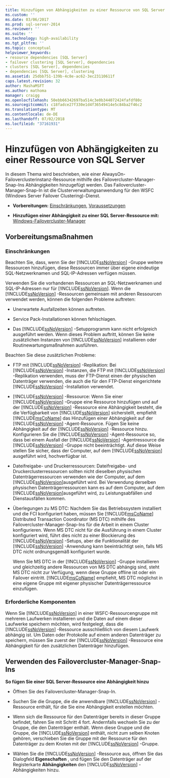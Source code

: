 ```yaml
---
title: Hinzufügen von Abhängigkeiten zu einer Ressource von SQL Server | Microsoft-Dokumentation
ms.custom: ''
ms.date: 03/06/2017
ms.prod: sql-server-2014
ms.reviewer: ''
ms.suite: ''
ms.technology: high-availability
ms.tgt_pltfrm: ''
ms.topic: conceptual
helpviewer_keywords:
- resource dependencies [SQL Server]
- failover clustering [SQL Server], dependencies
- clusters [SQL Server], dependencies
- dependencies [SQL Server], clustering
ms.assetid: 25dbb751-139b-4c8e-ac62-3ec23110611f
caps.latest.revision: 32
author: MashaMSFT
ms.author: mathoma
manager: craigg
ms.openlocfilehash: 50ebb66342697ba514c3e0b344072424fafdf80c
ms.sourcegitcommit: c18fadce27f330e1d4f36549414e5c84ba2f46c2
ms.translationtype: MT
ms.contentlocale: de-DE
ms.lasthandoff: 07/02/2018
ms.locfileid: "37161931"
---
```

# <a name="add-dependencies-to-a-sql-server-resource"></a>Hinzufügen von Abhängigkeiten zu einer Ressource von SQL Server
  In diesem Thema wird beschrieben, wie einer AlwaysOn-Failoverclusterinstanz-Ressource mithilfe des Failovercluster-Manager-Snap-Ins Abhängigkeiten hinzugefügt werden. Das Failovercluster-Manager-Snap-In ist die Clusterverwaltungsanwendung für den WSFC (Windows Server Failover Clustering)-Dienst.  
  
-   **Vorbereitungen:**  [Einschränkungen](#Restrictions), [Voraussetzungen](#Prerequisites)  
  
-   **Hinzufügen einer Abhängigkeit zu einer SQL Server-Ressource mit:** [Windows-Failovercluster-Manager](#WinClusManager)  
  
##  <a name="BeforeYouBegin"></a> Vorbereitungsmaßnahmen  
  
###  <a name="Restrictions"></a> Einschränkungen  
 Beachten Sie, dass, wenn Sie der [!INCLUDE[ssNoVersion](../../../includes/ssnoversion-md.md)] -Gruppe weitere Ressourcen hinzufügen, diese Ressourcen immer über eigene eindeutige SQL-Netzwerknamen und SQL-IP-Adressen verfügen müssen.  
  
 Verwenden Sie die vorhandenen Ressourcen an SQL-Netzwerknamen und SQL-IP-Adressen nur für [!INCLUDE[ssNoVersion](../../../includes/ssnoversion-md.md)]. Wenn die [!INCLUDE[ssNoVersion](../../../includes/ssnoversion-md.md)] -Ressourcen gemeinsam mit anderen Ressourcen verwendet werden, können die folgenden Probleme auftreten:  
  
-   Unerwartete Ausfallzeiten können auftreten.  
  
-   Service Pack-Installationen können fehlschlagen.  
  
-   Das [!INCLUDE[ssNoVersion](../../../includes/ssnoversion-md.md)] -Setupprogramm kann nicht erfolgreich ausgeführt werden. Wenn dieses Problem auftritt, können Sie keine zusätzlichen Instanzen von [!INCLUDE[ssNoVersion](../../../includes/ssnoversion-md.md)] installieren oder Routinewartungsmaßnahmen ausführen.  
  
 Beachten Sie diese zusätzlichen Probleme:  
  
-   FTP mit [!INCLUDE[ssNoVersion](../../../includes/ssnoversion-md.md)] -Replikation: Bei [!INCLUDE[ssNoVersion](../../../includes/ssnoversion-md.md)] -Instanzen, die FTP mit [!INCLUDE[ssNoVersion](../../../includes/ssnoversion-md.md)] -Replikation verwenden, muss der FTP-Dienst einen der physischen Datenträger verwenden, die auch die für den FTP-Dienst eingerichtete [!INCLUDE[ssNoVersion](../../../includes/ssnoversion-md.md)] -Installation verwendet.  
  
-   [!INCLUDE[ssNoVersion](../../../includes/ssnoversion-md.md)] -Ressource: Wenn Sie einer [!INCLUDE[ssNoVersion](../../../includes/ssnoversion-md.md)] -Gruppe eine Ressource hinzufügen und auf der [!INCLUDE[ssNoVersion](../../../includes/ssnoversion-md.md)] -Ressource eine Abhängigkeit besteht, die die Verfügbarkeit von [!INCLUDE[ssNoVersion](../../../includes/ssnoversion-md.md)] sicherstellt, empfiehlt [!INCLUDE[msCoName](../../../includes/msconame-md.md)] das Hinzufügen einer Abhängigkeit auf der [!INCLUDE[ssNoVersion](../../../includes/ssnoversion-md.md)] -Agent-Ressource. Fügen Sie keine Abhängigkeit auf der [!INCLUDE[ssNoVersion](../../../includes/ssnoversion-md.md)] -Ressource hinzu. Konfigurieren Sie die [!INCLUDE[ssNoVersion](../../../includes/ssnoversion-md.md)] -Agent-Ressource so, dass bei einem Ausfall der [!INCLUDE[ssNoVersion](../../../includes/ssnoversion-md.md)] -Agentressource die [!INCLUDE[ssNoVersion](../../../includes/ssnoversion-md.md)] -Gruppe nicht beeinträchtigt. Auf diese Weise stellen Sie sicher, dass der Computer, auf dem [!INCLUDE[ssNoVersion](../../../includes/ssnoversion-md.md)] ausgeführt wird, hochverfügbar ist.  
  
-   Dateifreigabe- und Druckerressourcen: Dateifreigabe- und Druckerclusterressourcen sollten nicht dieselben physischen Datenträgerressourcen verwenden wie der Computer, auf dem [!INCLUDE[ssNoVersion](../../../includes/ssnoversion-md.md)]ausgeführt wird. Bei Verwendung derselben physischen Datenträgerressourcen kann es auf dem Computer, auf dem [!INCLUDE[ssNoVersion](../../../includes/ssnoversion-md.md)]ausgeführt wird, zu Leistungsabfällen und Dienstausfällen kommen.  
  
-   Überlegungen zu MS DTC: Nachdem Sie das Betriebssystem installiert und die FCI konfiguriert haben, müssen Sie [!INCLUDE[msCoName](../../../includes/msconame-md.md)] Distributed Transaction Coordinator (MS DTC) mithilfe des Failovercluster-Manager-Snap-Ins für die Arbeit in einem Cluster konfigurieren. Wenn MS DTC nicht für die Ausführung in einem Cluster konfiguriert wird, führt dies nicht zu einer Blockierung des [!INCLUDE[ssNoVersion](../../../includes/ssnoversion-md.md)] -Setups, aber die Funktionalität der [!INCLUDE[ssNoVersion](../../../includes/ssnoversion-md.md)] -Anwendung kann beeinträchtigt sein, falls MS DTC nicht ordnungsgemäß konfiguriert wurde.  
  
     Wenn Sie MS DTC in der [!INCLUDE[ssNoVersion](../../../includes/ssnoversion-md.md)] -Gruppe installieren und gleichzeitig andere Ressourcen von MS DTC abhängig sind, steht MS DTC nicht zur Verfügung, wenn diese Gruppe offline ist oder ein Failover eintritt. [!INCLUDE[msCoName](../../../includes/msconame-md.md)] empfiehlt, MS DTC möglichst in eine eigene Gruppe mit eigener physischer Datenträgerressource einzufügen.  
  
###  <a name="Prerequisites"></a> Erforderliche Komponenten  
 Wenn Sie [!INCLUDE[ssNoVersion](../../../includes/ssnoversion-md.md)] in einer WSFC-Ressourcengruppe mit mehreren Laufwerken installieren und die Daten auf einem dieser Laufwerke speichern möchten, wird festgelegt, dass die [!INCLUDE[ssNoVersion](../../../includes/ssnoversion-md.md)] -Ressource ausschließlich von diesem Laufwerk abhängig ist. Um Daten oder Protokolle auf einem anderen Datenträger zu speichern, müssen Sie zuerst der [!INCLUDE[ssNoVersion](../../../includes/ssnoversion-md.md)] -Ressource eine Abhängigkeit für den zusätzlichen Datenträger hinzufügen.  
  
##  <a name="WinClusManager"></a> Verwenden des Failovercluster-Manager-Snap-Ins  
 **So fügen Sie einer SQL Server-Ressource eine Abhängigkeit hinzu**  
  
-   Öffnen Sie des Failovercluster-Manager-Snap-In.  
  
-   Suchen Sie die Gruppe, die die anwendbare [!INCLUDE[ssNoVersion](../../../includes/ssnoversion-md.md)] -Ressource enthält, für die Sie eine Abhängigkeit erstellen möchten.  
  
-   Wenn sich die Ressource für den Datenträger bereits in dieser Gruppe befindet, fahren Sie mit Schritt 4 fort. Andernfalls wechseln Sie zu der Gruppe, die den Datenträger enthält. Wenn diese Gruppe und die Gruppe, die [!INCLUDE[ssNoVersion](../../../includes/ssnoversion-md.md)] enthält, nicht zum selben Knoten gehören, verschieben Sie die Gruppe mit der Ressource für den Datenträger zu dem Knoten mit der [!INCLUDE[ssNoVersion](../../../includes/ssnoversion-md.md)] -Gruppe.  
  
-   Wählen Sie die [!INCLUDE[ssNoVersion](../../../includes/ssnoversion-md.md)] -Ressource aus, öffnen Sie das Dialogfeld **Eigenschaften** , und fügen Sie den Datenträger auf der Registerkarte **Abhängigkeiten** den [!INCLUDE[ssNoVersion](../../../includes/ssnoversion-md.md)] -Abhängigkeiten hinzu.  
  
  
